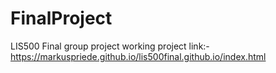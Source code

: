 # FinalProject
LIS500 Final group project
working project link:- https://markuspriede.github.io/lis500final.github.io/index.html
